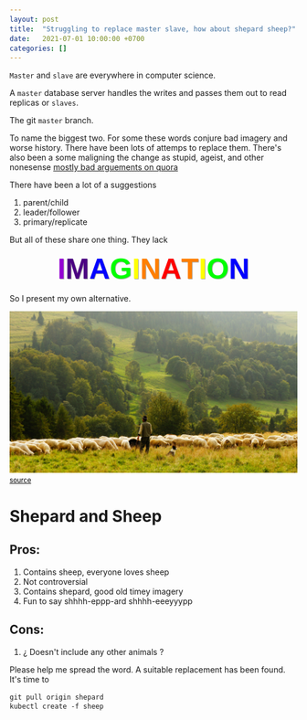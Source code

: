 ```yaml
---
layout: post
title:  "Struggling to replace master slave, how about shepard sheep?"
date:   2021-07-01 10:00:00 +0700
categories: []
---
```


`Master` and `slave` are everywhere in computer science. 

A `master` database server handles the writes and passes
them out to read replicas or `slaves`.

The git `master` branch.

To name the biggest two. For some these words conjure bad imagery and worse history.
There have been lots of attemps to replace them. There's also been a some  maligning the change as stupid,
ageist, and other nonesense [mostly bad arguements on quora](https://www.quora.com/What-do-you-think-about-few-major-software-removing-terms-master-and-slave-from-their-code-because-they-can-be-considered-offensive)

There have been a lot of a suggestions
1. parent/child
2. leader/follower
3. primary/replicate


But all of these share one thing. They lack
<style>
.html-rainbow-text span {
	font-family: Arial;
	display: inline-block;
	font-weight: bold;
	font-size: 50px;
	text-shadow: #A3A3A3 1px 1px 1px;
}

</style>
<div class="html-rainbow-text" style="text-align: center;">
	<span style="color:#9400D3">I</span><span style="color:#4B0082">M</span><span style="color:#0000FF">A</span><span style="color:#00FF00">G</span><span style="color:#FFFF00">I</span><span style="color:#FF7F00">N</span><span style="color:#FF0000">A</span><span style="color:#FF7F00">T</span><span style="color:#FFFF00">I</span><span style="color:#00FF00">O</span><span style="color:#0000FF">N</span>
</div>

So I present my own alternative.

<img src="/assets/images/flock.jpg" />
<small><a style="color: black" href="https://photostockeditor.com/image/man-standing-in-front-of-group-of-lamb-2363">source</a></small>

# Shepard and Sheep

## Pros:
1. Contains sheep, everyone loves sheep
2. Not controversial
3. Contains shepard, good old timey imagery
4. Fun to say shhhh-eppp-ard shhhh-eeeyyypp

## Cons:
1. ¿ Doesn't include any other animals ?

Please help me spread the word. A suitable replacement has been found. It's time to

```shell
git pull origin shepard
kubectl create -f sheep
```